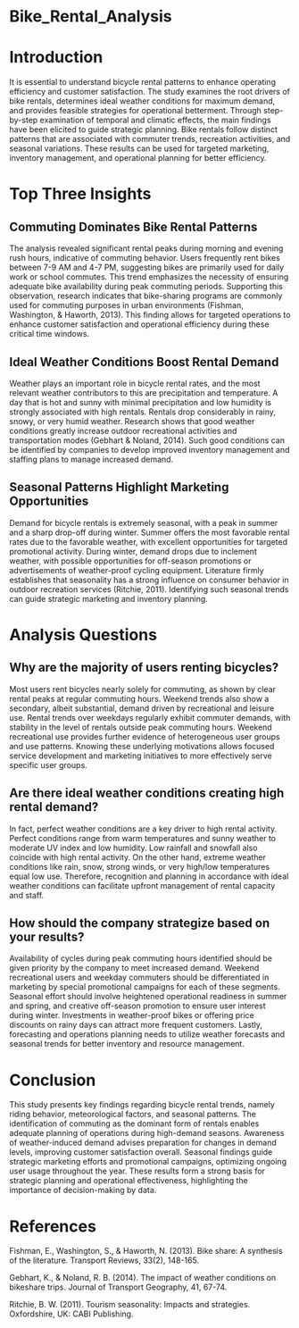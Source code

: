 # Bike_Rental_Analysis
# Introduction
It is essential to understand bicycle rental patterns to enhance operating efficiency and customer satisfaction. The study examines the root drivers of bike rentals, determines ideal weather conditions for maximum demand, and provides feasible strategies for operational betterment. Through step-by-step examination of temporal and climatic effects, the main findings have been elicited to guide strategic planning. Bike rentals follow distinct patterns that are associated with commuter trends, recreation activities, and seasonal variations. These results can be used for targeted marketing, inventory management, and operational planning for better efficiency.

# Top Three Insights
## Commuting Dominates Bike Rental Patterns
The analysis revealed significant rental peaks during morning and evening rush hours, indicative of commuting behavior. Users frequently rent bikes between 7-9 AM and 4-7 PM, suggesting bikes are primarily used for daily work or school commutes. This trend emphasizes the necessity of ensuring adequate bike availability during peak commuting periods. Supporting this observation, research indicates that bike-sharing programs are commonly used for commuting purposes in urban environments (Fishman, Washington, & Haworth, 2013). This finding allows for targeted operations to enhance customer satisfaction and operational efficiency during these critical time windows.

## Ideal Weather Conditions Boost Rental Demand
Weather plays an important role in bicycle rental rates, and the most relevant weather contributors to this are precipitation and temperature. A day that is hot and sunny with minimal precipitation and low humidity is strongly associated with high rentals. Rentals drop considerably in rainy, snowy, or very humid weather. Research shows that good weather conditions greatly increase outdoor recreational activities and transportation modes (Gebhart & Noland, 2014). Such good conditions can be identified by companies to develop improved inventory management and staffing plans to manage increased demand.

## Seasonal Patterns Highlight Marketing Opportunities
Demand for bicycle rentals is extremely seasonal, with a peak in summer and a sharp drop-off during winter. Summer offers the most favorable rental rates due to the favorable weather, with excellent opportunities for targeted promotional activity. During winter, demand drops due to inclement weather, with possible opportunities for off-season promotions or advertisements of weather-proof cycling equipment. Literature firmly establishes that seasonality has a strong influence on consumer behavior in outdoor recreation services (Ritchie, 2011). Identifying such seasonal trends can guide strategic marketing and inventory planning.

# Analysis Questions
## Why are the majority of users renting bicycles?
Most users rent bicycles nearly solely for commuting, as shown by clear rental peaks at regular commuting hours. Weekend trends also show a secondary, albeit substantial, demand driven by recreational and leisure use. Rental trends over weekdays regularly exhibit commuter demands, with stability in the level of rentals outside peak commuting hours. Weekend recreational use provides further evidence of heterogeneous user groups and use patterns. Knowing these underlying motivations allows focused service development and marketing initiatives to more effectively serve specific user groups.

## Are there ideal weather conditions creating high rental demand?
In fact, perfect weather conditions are a key driver to high rental activity. Perfect conditions range from warm temperatures and sunny weather to moderate UV index and low humidity. Low rainfall and snowfall also coincide with high rental activity. On the other hand, extreme weather conditions like rain, snow, strong winds, or very high/low temperatures equal low use. Therefore, recognition and planning in accordance with ideal weather conditions can facilitate upfront management of rental capacity and staff.

## How should the company strategize based on your results?
Availability of cycles during peak commuting hours identified should be given priority by the company to meet increased demand. Weekend recreational users and weekday commuters should be differentiated in marketing by special promotional campaigns for each of these segments. Seasonal effort should involve heightened operational readiness in summer and spring, and creative off-season promotion to ensure user interest during winter. Investments in weather-proof bikes or offering price discounts on rainy days can attract more frequent customers. Lastly, forecasting and operations planning needs to utilize weather forecasts and seasonal trends for better inventory and resource management.

# Conclusion
This study presents key findings regarding bicycle rental trends, namely riding behavior, meteorological factors, and seasonal patterns. The identification of commuting as the dominant form of rentals enables adequate planning of operations during high-demand seasons. Awareness of weather-induced demand advises preparation for changes in demand levels, improving customer satisfaction overall. Seasonal findings guide strategic marketing efforts and promotional campaigns, optimizing ongoing user usage throughout the year. These results form a strong basis for strategic planning and operational effectiveness, highlighting the importance of decision-making by data.

# References
Fishman, E., Washington, S., & Haworth, N. (2013). Bike share: A synthesis of the literature. Transport Reviews, 33(2), 148-165.

Gebhart, K., & Noland, R. B. (2014). The impact of weather conditions on bikeshare trips. Journal of Transport Geography, 41, 67-74.

Ritchie, B. W. (2011). Tourism seasonality: Impacts and strategies. Oxfordshire, UK: CABI Publishing.
